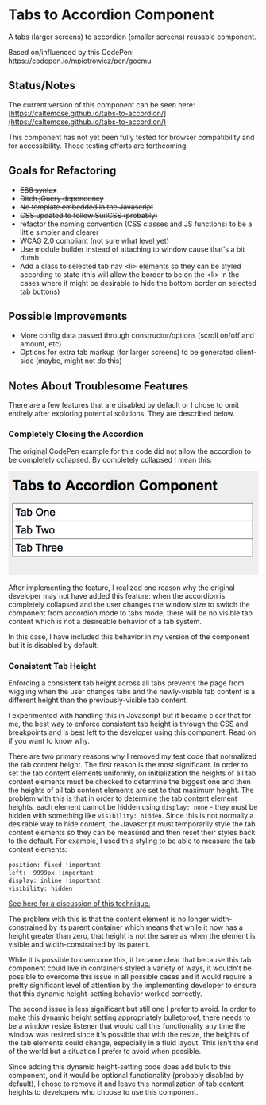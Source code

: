 # Tabs to Accordion Component

A tabs (larger screens) to accordion (smaller screens) reusable component.

Based on/influenced by this CodePen: https://codepen.io/mpiotrowicz/pen/gocmu


## Status/Notes

The current version of this component can be seen here:
[https://caltemose.github.io/tabs-to-accordion/](https://caltemose.github.io/tabs-to-accordion/)

This component has not yet been fully tested for browser compatibility and for accessibility. Those testing efforts are forthcoming. 


## Goals for Refactoring

- ~~ES6 syntax~~
- ~~Ditch jQuery dependency~~
- ~~No template embedded in the Javascript~~
- ~~CSS updated to follow SuitCSS (probably)~~
- refactor the naming convention (CSS classes and JS functions) to be a little simpler and clearer
- WCAG 2.0 compliant (not sure what level yet)
- Use module builder instead of attaching to window cause that's a bit dumb
- Add a class to selected tab nav &lt;li&gt; elements so they can be styled according to state (this will allow the border to be on the &lt;li&gt; in the cases where it might be desirable to hide the bottom border on selected tab buttons)


## Possible Improvements

- More config data passed through constructor/options (scroll on/off and amount, etc)
- Options for extra tab markup (for larger screens) to be generated client-side (maybe, might not do this)


## Notes About Troublesome Features

There are a few features that are disabled by default or I chose to omit entirely after exploring potential solutions. They are described below.

### Completely Closing the Accordion

The original CodePen example for this code did not allow the accordion to be completely collapsed. By completely collapsed I mean this:

![collapsed accordion](collapsed-accordion.png)

After implementing the feature, I realized one reason why the original developer may not have added this feature: when the accordion is completely collapsed and the user changes the window size to switch the component from accordion mode to tabs mode, there will be no visible tab content which is not a desireable behavior of a tab system.

In this case, I have included this behavior in my version of the component but it is disabled by default.


### Consistent Tab Height

Enforcing a consistent tab height across all tabs prevents the page from wiggling when the user changes tabs and the newly-visible tab content is a different height than the previously-visible tab content. 

I experimented with handling this in Javascript but it became clear that for me, the best way to enforce consistent tab height is through the CSS and breakpoints and is best left to the developer using this component. Read on if you want to know why.

There are two primary reasons why I removed my test code that normalized the tab content height. The first reason is the most significant. In order to set the tab content elements uniformly, on initialization the heights of all tab content elements must be checked to determine the biggest one and then the heights of all tab content elements are set to that maximum height. The problem with this is that in order to determine the tab content element heights, each element cannot be hidden using `display: none` - they must be hidden with something like `visibility: hidden`. Since this is not normally a desirable way to hide content, the Javascript must temporarily style the tab content elements so they can be measured and then reset their styles back to the default. For example, I used this styling to be able to measure the tab content elements:

```
position: fixed !important
left: -9999px !important
display: inline !important
visibility: hidden
```

[See here for a discussion of this technique.](https://stackoverflow.com/questions/19172545/how-to-get-hidden-element-height)

The problem with this is that the content element is no longer width-constrained by its parent container which means that while it now has a height greater than zero, that height is not the same as when the element is visible and width-constrained by its parent.

While it is possible to overcome this, it became clear that because this tab component could live in containers styled a variety of ways, it wouldn't be possible to overcome this issue in all possible cases and it would require a pretty significant level of attention by the implementing developer to ensure that this dynamic height-setting behavior worked correctly.

The second issue is less significant but still one I prefer to avoid. In order to make this dynamic height setting appropriately bulletproof, there needs to be a window resize listener that would call this functionality any time the window was resized since it's possible that with the resize, the heights of the tab elements could change, especially in a fluid layout. This isn't the end of the world but a situation I prefer to avoid when possible.

Since adding this dynamic height-setting code does add bulk to this component, and it would be optional functionality (probably disabled by default), I chose to remove it and leave this normalization of tab content heights to developers who choose to use this component.



